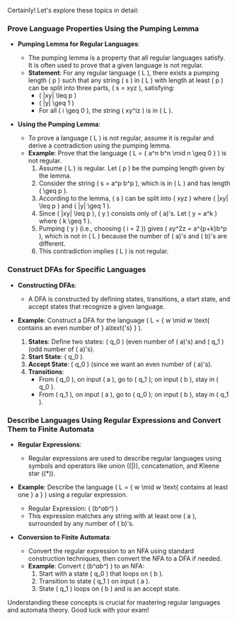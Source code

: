 


Certainly! Let's explore these topics in detail:

### Prove Language Properties Using the Pumping Lemma

- **Pumping Lemma for Regular Languages**:
  - The pumping lemma is a property that all regular languages satisfy. It is often used to prove that a given language is not regular.
  - **Statement**: For any regular language \( L \), there exists a pumping length \( p \) such that any string \( s \) in \( L \) with length at least \( p \) can be split into three parts, \( s = xyz \), satisfying:
    - \( |xy| \leq p \)
    - \( |y| \geq 1 \)
    - For all \( i \geq 0 \), the string \( xy^iz \) is in \( L \).

- **Using the Pumping Lemma**:
  - To prove a language \( L \) is not regular, assume it is regular and derive a contradiction using the pumping lemma.
  - **Example**: Prove that the language \( L = \{ a^n b^n \mid n \geq 0 \} \) is not regular.
    1. Assume \( L \) is regular. Let \( p \) be the pumping length given by the lemma.
    2. Consider the string \( s = a^p b^p \), which is in \( L \) and has length \( \geq p \).
    3. According to the lemma, \( s \) can be split into \( xyz \) where \( |xy| \leq p \) and \( |y| \geq 1 \).
    4. Since \( |xy| \leq p \), \( y \) consists only of \( a\)'s. Let \( y = a^k \) where \( k \geq 1 \).
    5. Pumping \( y \) (i.e., choosing \( i = 2 \)) gives \( xy^2z = a^{p+k}b^p \), which is not in \( L \) because the number of \( a\)'s and \( b\)'s are different.
    6. This contradiction implies \( L \) is not regular.

### Construct DFAs for Specific Languages

- **Constructing DFAs**:
  - A DFA is constructed by defining states, transitions, a start state, and accept states that recognize a given language.

- **Example**: Construct a DFA for the language \( L = \{ w \mid w \text{ contains an even number of } a\text{'s} \} \).
  1. **States**: Define two states: \( q_0 \) (even number of \( a\)'s) and \( q_1 \) (odd number of \( a\)'s).
  2. **Start State**: \( q_0 \).
  3. **Accept State**: \( q_0 \) (since we want an even number of \( a\)'s).
  4. **Transitions**:
     - From \( q_0 \), on input \( a \), go to \( q_1 \); on input \( b \), stay in \( q_0 \).
     - From \( q_1 \), on input \( a \), go to \( q_0 \); on input \( b \), stay in \( q_1 \).

### Describe Languages Using Regular Expressions and Convert Them to Finite Automata

- **Regular Expressions**:
  - Regular expressions are used to describe regular languages using symbols and operators like union (\(|\)), concatenation, and Kleene star (\(*\)).

- **Example**: Describe the language \( L = \{ w \mid w \text{ contains at least one } a \} \) using a regular expression.
  - Regular Expression: \( (b^*ab^*) \)
  - This expression matches any string with at least one \( a \), surrounded by any number of \( b\)'s.

- **Conversion to Finite Automata**:
  - Convert the regular expression to an NFA using standard construction techniques, then convert the NFA to a DFA if needed.
  - **Example**: Convert \( (b^*ab^*) \) to an NFA:
    1. Start with a state \( q_0 \) that loops on \( b \).
    2. Transition to state \( q_1 \) on input \( a \).
    3. State \( q_1 \) loops on \( b \) and is an accept state.

Understanding these concepts is crucial for mastering regular languages and automata theory. Good luck with your exam!
